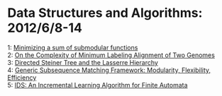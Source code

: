 # Data Structures and Algorithms: 2012/6/8-14  
1: [Minimizing a sum of submodular functions](https://doi.org/10.48550/arXiv.1006.1990)  
2: [On the Complexity of Minimum Labeling Alignment of Two Genomes](https://doi.org/10.48550/arXiv.1206.1877)  
3: [Directed Steiner Tree and the Lasserre Hierarchy](https://doi.org/10.48550/arXiv.1111.5473)  
4: [Generic Subsequence Matching Framework: Modularity, Flexibility,  Efficiency](https://doi.org/10.48550/arXiv.1206.2510)  
5: [IDS: An Incremental Learning Algorithm for Finite Automata](https://doi.org/10.48550/arXiv.1206.2691)  